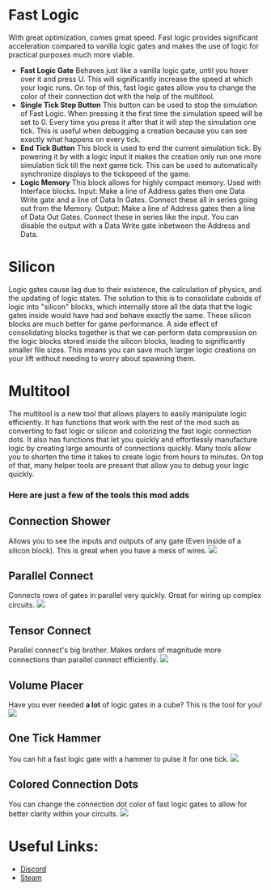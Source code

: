 # Fast Logic
With great optimization, comes great speed. Fast logic provides significant acceleration compared to vanilla logic gates and makes the use of logic for practical purposes much more viable.

* **Fast Logic Gate**
Behaves just like a vanilla logic gate, until you hover over it and press U. This will significantly increase the speed at which your logic runs. On top of this, fast logic gates allow you to change the color of their connection dot with the help of the multitool.
* **Single Tick Step Button**
This button can be used to stop the simulation of Fast Logic. When pressing it the first time the simulation speed will be set to 0. Every time you press it after that it will step the simulation one tick. This is useful when debugging a creation because you can see exactly what happens on every tick.
* **End Tick Button**
This block is used to end the current simulation tick. By powering it by with a logic input it makes the creation only run one more simulation tick till the next game tick. This can be used to automatically synchronize displays to the tickspeed of the game.
* **Logic Memory**
This block allows for highly compact memory. Used with Interface blocks. Input: Make a line of Address gates then one Data Write gate and a line of Data In Gates. Connect these all in series going out from the Memory. Output: Make a line of Address gates then a line of Data Out Gates. Connect these in series like the input. You can disable the output with a Data Write gate inbetween the Address and Data.

# Silicon
Logic gates cause lag due to their existence, the calculation of physics, and the updating of logic states. The solution to this is to consolidate cuboids of logic into "silicon" blocks, which internally store all the data that the logic gates inside would have had and behave exactly the same. These silicon blocks are much better for game performance. A side effect of consolidating blocks together is that we can perform data compression on the logic blocks stored inside the silicon blocks, leading to significantly smaller file sizes. This means you can save much larger logic creations on your lift without needing to worry about spawning them.

# Multitool
The multitool is a new tool that allows players to easily manipulate logic efficiently. It has functions that work with the rest of the mod such as converting to fast logic or silicon and colorizing the fast logic connection dots. It also has functions that let you quickly and effortlessly manufacture logic by creating large amounts of connections quickly. Many tools allow you to shorten the time it takes to create logic from hours to minutes. On top of that, many helper tools are present that allow you to debug your logic quickly.

### Here are just a few of the tools this mod adds

## Connection Shower
Allows you to see the inputs and outputs of any gate (Even inside of a silicon block). This is great when you have a mess of wires.
![](https://media.giphy.com/media/v1.Y2lkPTc5MGI3NjExdWFsODRtMDIxMmNwcnB5aTdsYWVtcGZjdjBtMGV5cHBvcDJ3YndwNiZlcD12MV9pbnRlcm5hbF9naWZfYnlfaWQmY3Q9Zw/Txbf3zPT7py96SI8os/giphy.gif)

## Parallel Connect
Connects rows of gates in parallel very quickly. Great for wiring up complex circuits.
![](https://media.giphy.com/media/v1.Y2lkPTc5MGI3NjExMzZ4NnZsNnF0emZnaDA3d3dsbXA4ZXUwc3J6dDRkNmEycnIwb3Q3MCZlcD12MV9pbnRlcm5hbF9naWZfYnlfaWQmY3Q9Zw/Nm4MDReXKguzcfhPc7/giphy.gif)

## Tensor Connect
Parallel connect's big brother. Makes orders of magnitude more connections than parallel connect efficiently.
![](https://media.giphy.com/media/v1.Y2lkPTc5MGI3NjExenY0emY4d3d1MG95Z3B1eDQwb2NoeXZxMGw1djd6YXI3ZGFmbnRoOSZlcD12MV9pbnRlcm5hbF9naWZfYnlfaWQmY3Q9Zw/A0CuwesGXJfCwTvoEt/giphy.gif)

## Volume Placer
Have you ever needed **a lot** of logic gates in a cube? This is the tool for you!
![](https://media.giphy.com/media/v1.Y2lkPTc5MGI3NjExNGJlMXE4bXl0NXNyemp4ZGM4ZGFoc2lzazZqMTNnc3IwaXVweXA3YSZlcD12MV9pbnRlcm5hbF9naWZfYnlfaWQmY3Q9Zw/3NEm5yO91VaoXUi0qA/giphy.gif)

## One Tick Hammer
You can hit a fast logic gate with a hammer to pulse it for one tick.
![](https://media.giphy.com/media/v1.Y2lkPTc5MGI3NjExbDR1NmY1MnVja3Zsbm94MnJ3OGVndjZvYjVibTUwbG1vZzVqbDAzcCZlcD12MV9pbnRlcm5hbF9naWZfYnlfaWQmY3Q9Zw/JuiP8UJhrinbzLtztC/giphy.gif)

## Colored Connection Dots
You can change the connection dot color of fast logic gates to allow for better clarity within your circuits.
![](https://media.giphy.com/media/v1.Y2lkPTc5MGI3NjExNzhqemVjb3hqdGxiZXB2dXVseXZtMWxib2t4cDI1ZHdwMTZibHFzbSZlcD12MV9pbnRlcm5hbF9naWZfYnlfaWQmY3Q9Zw/2QWxev1dP3207uun4p/giphy.gif)

# Useful Links:
* [Discord](https://discord.gg/9NwK65xe2G)
* [Steam](https://steamcommunity.com/sharedfiles/filedetails/?id=3100500975)
